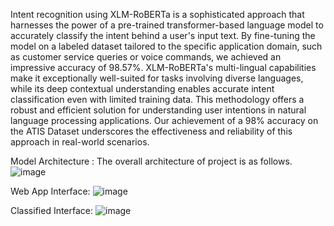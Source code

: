 Intent recognition using XLM-RoBERTa is a sophisticated approach that harnesses the power of a pre-trained transformer-based language model to accurately classify the intent behind a user's input text. By fine-tuning the model on a labeled dataset tailored to the specific application domain, such as customer service queries or voice commands, we achieved an impressive accuracy of 98.57%. XLM-RoBERTa's multi-lingual capabilities make it exceptionally well-suited for tasks involving diverse languages, while its deep contextual understanding enables accurate intent classification even with limited training data. This methodology offers a robust and efficient solution for understanding user intentions in natural language processing applications. Our achievement of a 98% accuracy on the ATIS Dataset underscores the effectiveness and reliability of this approach in real-world scenarios.

Model Architecture : 
The overall architecture of project is as follows.
![image](https://github.com/jayanth24-kj/Intent-Recognition/assets/103555317/6ba1b255-dd99-45db-b35b-46a85d883234)

Web App Interface:
![image](https://github.com/jayanth24-kj/Intent-Recognition/assets/103555317/4454c305-196a-4e21-93cd-7aea8def40c3)

Classified Interface:
![image](https://github.com/jayanth24-kj/Intent-Recognition/assets/103555317/9ad81fd5-5c58-49ef-b32d-d579e38fc320)

